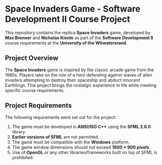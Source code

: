 # Space Invaders Game - Software Development II Course Project

This repository contains the replica **Space Invaders** game, developed by **Max Brenner** and **Nicholas Kienle** as part of the **Software Development II** course requirements at the **University of the Witwatersrand**.

## Project Overview

The **Space Invaders** game is inspired by the classic arcade game from the 1980s. Players take on the role of a hero defending against waves of alien invaders attempting to destroy their spaceship and abduct innocent Earthlings. This project brings the nostalgic experience to life while meeting specific course requirements.

## Project Requirements

The following requirements were set out for the project:

1. The game must be developed in **ANSI/ISO C++** using the **SFML 2.6.0** library.
2. **Earlier versions of SFML** are not permitted.
3. The game must be compatible with the **Windows** platform.
4. The game window dimensions should not exceed **1600 × 900 pixels**.
5. Use of **OpenGL** or any other libraries/frameworks built on top of SFML is prohibited.
